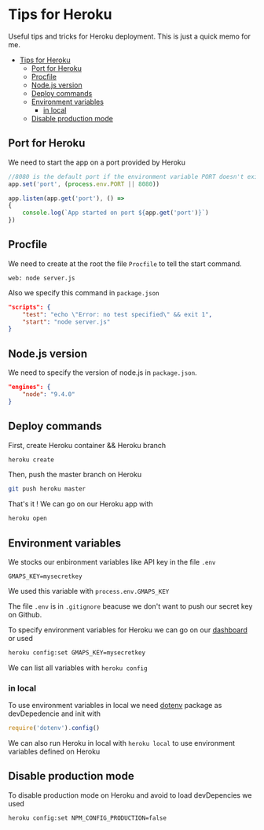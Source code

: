 Tips for Heroku
================

Useful tips and tricks for Heroku deployment.
This is just a quick memo for me.

- [Tips for Heroku](#tips-for-heroku)
    - [Port for Heroku](#port-for-heroku)
    - [Procfile](#procfile)
    - [Node.js version](#nodejs-version)
    - [Deploy commands](#deploy-commands)
    - [Environment variables](#environment-variables)
        - [in local](#in-local)
    - [Disable production mode](#disable-production-mode)

## Port for Heroku

We need to start the app on a port provided by Heroku

```javascript
//8080 is the default port if the environment variable PORT doesn't exist
app.set('port', (process.env.PORT || 8080))

app.listen(app.get('port'), () =>
{
    console.log(`App started on port ${app.get('port')}`)
})
```

## Procfile

We need to create at the root the file `Procfile` to tell the start command.

```text
web: node server.js
```

Also we specify this command in `package.json`

```json
"scripts": {
    "test": "echo \"Error: no test specified\" && exit 1",
    "start": "node server.js"
}
```

## Node.js version

We need to specify the version of node.js in `package.json`.

```json
"engines": {
    "node": "9.4.0"
}
```

## Deploy commands

First, create Heroku container && Heroku branch

```bash
heroku create
```

Then, push the master branch on Heroku

```bash
git push heroku master
```

That's it ! We can go on our Heroku app with

```bash
heroku open
```

## Environment variables

We stocks our enbironment variables like API key in the file `.env`

```text
GMAPS_KEY=mysecretkey
```

We used this variable with `process.env.GMAPS_KEY`

The file `.env` is in `.gitignore` beacuse we don't want to push our secret key on Github.

To specify environment variables for Heroku we can go on our [dashboard](https://dashboard.heroku.com) or used

```bash
heroku config:set GMAPS_KEY=mysecretkey
```

We can list all variables with `heroku config`

### in local

To use environment variables in local we need [dotenv](https://www.npmjs.com/package/dotenv) package as devDepedencie and init with

```javascript
require('dotenv').config()
```

We can also run Heroku in local with `heroku local` to use environment variables defined on Heroku

## Disable production mode

To disable production mode on Heroku and avoid to load devDepencies we used

```bash
heroku config:set NPM_CONFIG_PRODUCTION=false
```
